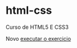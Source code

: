 # html-css
Curso de HTML5 E CSS3

Novo
<a href="https://nicolascampanate.github.io/html-css/exercicios/ex010/index.html">executar o exercicio</a>